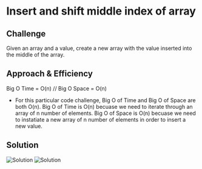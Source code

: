 # Insert and shift middle index of array

## Challenge
Given an array and a value, create a new array with the value inserted into the middle of the array.

## Approach & Efficiency 
Big O Time = O(n) // Big O Space = O(n)
- For this particular code challenge, Big O of Time and Big O of Space are both O(n). Big O of Time is O(n) becuase we need to iterate through an array of n number of elements.  Big O of Space is O(n) becuase we need to instatiate a new array of n number of elements in order to insert a new value.

## Solution
![Solution](../../assets/ArrayShift-Whiteboard-1)
![Solution](../../assets/ArrayShift-Whiteboard-2)